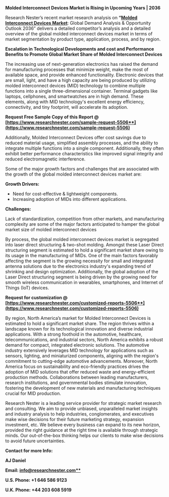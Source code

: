 ﻿**Molded Interconnect Devices Market is Rising in Upcoming Years | 2036**

Research Nester’s recent market research analysis on **“[Molded Interconnect Devices Market](https://www.researchnester.com/reports/molded-interconnect-device-mid-market/5506)**: Global Demand Analysis & Opportunity Outlook 2036” delivers a detailed competitor’s analysis and a detailed overview of the global molded interconnect devices market in terms of market segmentation by product type, application, process, and by region. 

**Escalation in Technological Developments and cost and Performance Benefits to Promote Global Market Share of Molded Interconnect Devices** 

The increasing use of next-generation electronics has raised the demand for manufacturing processes that minimize weight, make the most of available space, and provide enhanced functionality. Electronic devices that are small, light, and have a high capacity are being produced by utilizing molded interconnect devices (MID) technology to combine multiple functions into a single three-dimensional container. Terminal gadgets like laptops, cellphones, and smartwatches are in high demand. These elements, along with MID technology's excellent energy efficiency, connectivity, and tiny footprint, will accelerate its adoption.

**Request Free Sample Copy of this Report @ [https://www.researchnester.com/sample-request-5506**](https://www.researchnester.com/sample-request-5506)**

Additionally, Molded Interconnect Devices offer cost savings due to reduced material usage, simplified assembly processes, and the ability to integrate multiple functions into a single component. Additionally, they often exhibit better performance characteristics like improved signal integrity and reduced electromagnetic interference.

Some of the major growth factors and challenges that are associated with the growth of the global molded interconnect devices market are:

**Growth Drivers:**

- Need for cost-effective & lightweight components.
- Increasing adoption of MIDs into different applications.

**Challenges:**

Lack of standardization, competition from other markets, and manufacturing complexity are some of the major factors anticipated to hamper the global market size of molded interconnect devices 

By process, the global molded interconnect devices market is segregated into laser direct structuring & two-shot molding. Amongst these Laser Direct structuring segment is estimated to hold a significant market share owing to its usage in the manufacturing of MIDs. One of the main factors favorably affecting the segment is the growing necessity for small and integrated antenna solutions due to the electronics industry's expanding trend of shrinking and design optimization. Additionally, the global adoption of the Laser Direct structuring segment is being driven by the growing need for smooth wireless communication in wearables, smartphones, and Internet of Things (IoT) devices.

**Request for customization @ [https://www.researchnester.com/customized-reports-5506**](https://www.researchnester.com/customized-reports-5506)**

By region, North America’s market for Molded Interconnect Devices is estimated to hold a significant market share. The region thrives within a landscape known for its technological innovation and diverse industrial applications. With a strong foothold in the automotive, healthcare, telecommunications, and industrial sectors, North America exhibits a robust demand for compact, integrated electronic solutions. The automotive industry extensively leverages MID technology for applications such as sensors, lighting, and miniaturized components, aligning with the region's commitment to cutting-edge automotive advancements. Moreover, North America focus on sustainability and eco-friendly practices drives the adoption of MID solutions that offer reduced waste and energy-efficient production methods. Collaborations between leading manufacturers, research institutions, and governmental bodies stimulate innovation, fostering the development of new materials and manufacturing techniques crucial for MID production.

Research Nester is a leading service provider for strategic market research and consulting. We aim to provide unbiased, unparalleled market insights and industry analysis to help industries, conglomerates, and executives make wise decisions for their future marketing strategy, expansion investment, etc. We believe every business can expand to its new horizon, provided the right guidance at the right time is available through strategic minds. Our out-of-the-box thinking helps our clients to make wise decisions to avoid future uncertainties.

**Contact for more Info:**

**AJ Daniel**

**Email: [info@researchnester.com**](mailto:info@researchnester.com)**

**U.S. Phone: +1 646 586 9123** 

**U.K. Phone: +44 203 608 5919**

